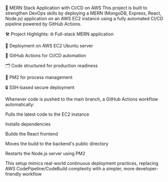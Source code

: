 🚀 MERN Stack Application with CI/CD on AWS
This project is built to strengthen DevOps skills by deploying a MERN (MongoDB, Express, React, Node.js) application on an AWS EC2 instance using a fully automated CI/CD pipeline powered by GitHub Actions.

🛠️ Project Highlights:
🌐 Full-stack MERN application

🚀 Deployment on AWS EC2 Ubuntu server

🔄 GitHub Actions for CI/CD automation

🗂️ Code structured for production readiness

🔧 PM2 for process management

🔒 SSH-based secure deployment

Whenever code is pushed to the main branch, a GitHub Actions workflow automatically:

Pulls the latest code to the EC2 instance

Installs dependencies

Builds the React frontend

Moves the build to the backend's public directory

Restarts the Node.js server using PM2

This setup mimics real-world continuous deployment practices, replacing AWS CodePipeline/CodeBuild complexity with a simpler, more developer-friendly workflow
